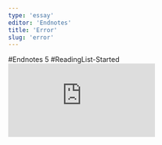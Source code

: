 ```yaml
---
type: 'essay'
editor: 'Endnotes'
title: 'Error'
slug: 'error'
---
```


#Endnotes 5
#ReadingList-Started
![](https://static.meri.garden/ea6a134aa543e24efae5014318e42c9a.pdf)
